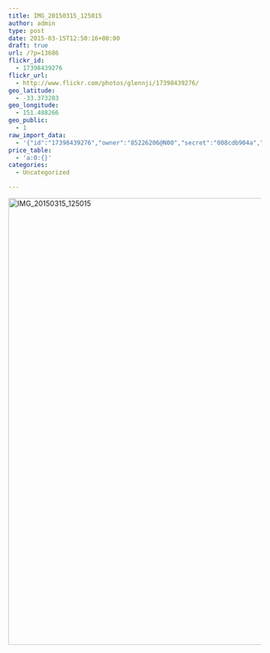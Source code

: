```yaml
---
title: IMG_20150315_125015
author: admin
type: post
date: 2015-03-15T12:50:16+00:00
draft: true
url: /?p=13686
flickr_id:
  - 17398439276
flickr_url:
  - http://www.flickr.com/photos/glennji/17398439276/
geo_latitude:
  - -33.373203
geo_longitude:
  - 151.488266
geo_public:
  - 1
raw_import_data:
  - '{"id":"17398439276","owner":"85226206@N00","secret":"008cdb904a","server":"8847","farm":9,"title":"IMG_20150315_125015","ispublic":0,"isfriend":0,"isfamily":0,"description":{"_content":""},"dateupload":"1431090487","lastupdate":"1431090495","datetaken":"2015-03-15 12:50:16","datetakengranularity":"0","datetakenunknown":"0","ownername":"glennji","tags":"","machine_tags":"","originalsecret":"5928dc1250","originalformat":"jpg","latitude":"-33.373203","longitude":"151.488266","accuracy":"16","context":0,"place_id":"kqf7_PVTWryAwgzc2w","woeid":"28645358","geo_is_family":0,"geo_is_friend":0,"geo_is_contact":0,"geo_is_public":0,"media":"photo","media_status":"ready","url_o":"https://farm9.staticflickr.com/8847/17398439276_5928dc1250_o.jpg","height_o":"4208","width_o":"3120"}'
price_table:
  - 'a:0:{}'
categories:
  - Uncategorized

---
```

<p class="flickr-image">
  <a href="http://www.flickr.com/photos/glennji/17398439276/" class="flickr-link"><img src="/wp-content/uploads/2015/03/17398439276_5928dc1250_o-759x1024.jpg" width="660" height="890" alt="IMG_20150315_125015" class="keyring-img" /></a>
</p>
